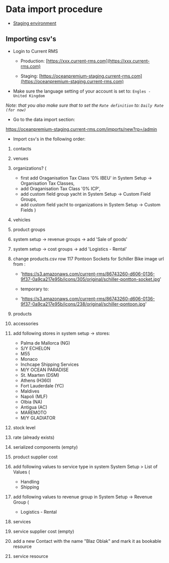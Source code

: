 # Data import procedure

- [Staging environment](https://oceanpremium-staging.current-rms.com/)

## Importing csv's

- Login to Current RMS

    * Production: [https://xxx.current-rms.com](https://xxx.current-rms.com)

    * Staging: [https://oceanpremium-staging.current-rms.com](https://oceanpremium-staging.current-rms.com)

- Make sure the language setting of your account is set to: `Engles - United Kingdom`

_Note: that you also make sure that to set the `Rate definition` to: `Daily Rate (for now)`_

- Go to the data import section:

https://oceanpremium-staging.current-rms.com/imports/new?rp=/admin

- Import csv's in the following order:

1. contacts
2. venues
3. organizations? (
    * first add Oraganisation Tax Class '0% IBEU' in System Setup -> Organisation Tax Classes,
    * add Oraganisation Tax Class '0% ICP',
    * add custom field group yacht in System Setup -> Custom Field Groups,
    * add custom field yacht to organizations in System Setup -> Custom Fields
)
4. vehicles
5. product groups
6. system setup -> revenue groups -> add 'Sale of goods'
7. system setup -> cost groups -> add 'Logistics - Rental'
8. change products.csv row 117 Pontoon Sockets for Schiller Bike image url from :

    * 'https://s3.amazonaws.com/current-rms/86743260-d606-0136-9f37-0a9ca217e95b/icons/305/original/schiller-pontton-socket.jpg'

    * temporary to:

    * 'https://s3.amazonaws.com/current-rms/86743260-d606-0136-9f37-0a9ca217e95b/icons/238/original/schiller-pontoon.jpg'

10. products
11. accessories
12. add following stores in system setup -> stores:
    * Palma de Mallorca (NG)
    * S/Y ECHELON
    * M55
    * Monaco
    * Inchcape Shipping Services
    * M/Y OCEAN PARADISE
    * St. Maarten (DSM)
    * Athens (H360)
    * Fort Lauderdale (YC)
    * Maldives
    * Napoli (MLF)
    * Olbia (NA)
    * Antigua (AC)
    * MAREMOTO
    * M/Y GLADIATOR
13. stock level
14. rate (already exists)
15. serialized components (empty)
16. product supplier cost
17. add following values to service type in system System Setup > List of Values (
    * Handling
    * Shipping
18. add following values to revenue group in System Setup -> Revenue Group (
    * Logistics - Rental
19. services
20. service supplier cost (empty)
21. add a new Contact with the name "Blaz Oblak" and mark it as bookable resource
22. service resource